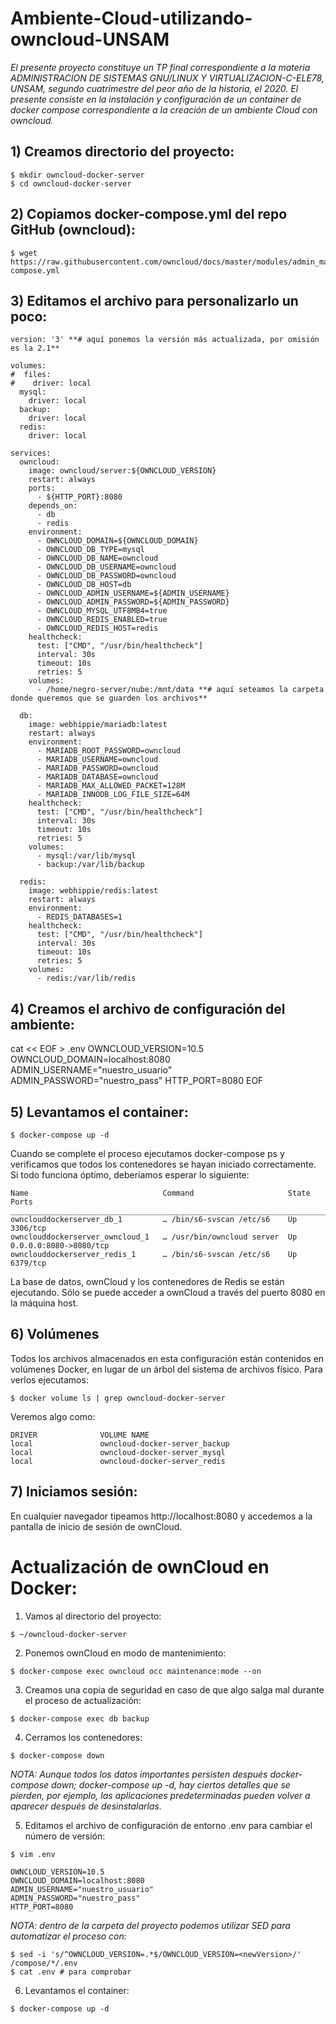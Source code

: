 # Ambiente-Cloud-utilizando-owncloud-UNSAM

_El presente proyecto constituye un TP final correspondiente a la materia ADMINISTRACION DE SISTEMAS GNU/LINUX Y VIRTUALIZACION-C-ELE78, UNSAM, segundo cuatrimestre del peor año de la historia, el 2020. El presente consiste en la instalación y configuración de un container de docker compose correspondiente a la creación de un ambiente Cloud con owncloud._

## 1) Creamos directorio del proyecto:

```
$ mkdir owncloud-docker-server
$ cd owncloud-docker-server
```
## 2) Copiamos docker-compose.yml del repo GitHub (owncloud):
```
$ wget https://raw.githubusercontent.com/owncloud/docs/master/modules/admin_manual/examples/installation/docker/docker-compose.yml
```
## 3) Editamos el archivo para personalizarlo un poco:

```
version: '3' **# aquí ponemos la versión más actualizada, por omisión es la 2.1**

volumes:
#  files:
#    driver: local
  mysql:
    driver: local
  backup:
    driver: local
  redis:
    driver: local

services:
  owncloud:
    image: owncloud/server:${OWNCLOUD_VERSION}
    restart: always
    ports:
      - ${HTTP_PORT}:8080
    depends_on:
      - db
      - redis
    environment:
      - OWNCLOUD_DOMAIN=${OWNCLOUD_DOMAIN}
      - OWNCLOUD_DB_TYPE=mysql
      - OWNCLOUD_DB_NAME=owncloud
      - OWNCLOUD_DB_USERNAME=owncloud
      - OWNCLOUD_DB_PASSWORD=owncloud
      - OWNCLOUD_DB_HOST=db
      - OWNCLOUD_ADMIN_USERNAME=${ADMIN_USERNAME}
      - OWNCLOUD_ADMIN_PASSWORD=${ADMIN_PASSWORD}
      - OWNCLOUD_MYSQL_UTF8MB4=true
      - OWNCLOUD_REDIS_ENABLED=true
      - OWNCLOUD_REDIS_HOST=redis
    healthcheck:
      test: ["CMD", "/usr/bin/healthcheck"]
      interval: 30s
      timeout: 10s
      retries: 5
    volumes:
      - /home/negro-server/nube:/mnt/data **# aquí seteamos la carpeta donde queremos que se guarden los archivos**

  db:
    image: webhippie/mariadb:latest
    restart: always
    environment:
      - MARIADB_ROOT_PASSWORD=owncloud
      - MARIADB_USERNAME=owncloud
      - MARIADB_PASSWORD=owncloud
      - MARIADB_DATABASE=owncloud
      - MARIADB_MAX_ALLOWED_PACKET=128M
      - MARIADB_INNODB_LOG_FILE_SIZE=64M
    healthcheck:
      test: ["CMD", "/usr/bin/healthcheck"]
      interval: 30s
      timeout: 10s
      retries: 5
    volumes:
      - mysql:/var/lib/mysql
      - backup:/var/lib/backup

  redis:
    image: webhippie/redis:latest
    restart: always
    environment:
      - REDIS_DATABASES=1
    healthcheck:
      test: ["CMD", "/usr/bin/healthcheck"]
      interval: 30s
      timeout: 10s
      retries: 5
    volumes:
      - redis:/var/lib/redis
```

## 4) Creamos el archivo de configuración del ambiente:

cat << EOF > .env
OWNCLOUD_VERSION=10.5
OWNCLOUD_DOMAIN=localhost:8080
ADMIN_USERNAME="nuestro_usuario"
ADMIN_PASSWORD="nuestro_pass"
HTTP_PORT=8080
EOF

## 5) Levantamos el container:
```
$ docker-compose up -d
```

Cuando se complete el proceso ejecutamos docker-compose ps y verificamos que todos los contenedores se hayan iniciado correctamente. Si todo funciona óptimo, deberíamos esperar lo siguiente:
```
Name                              Command                     State   Ports
__________________________________________________________________________________________
ownclouddockerserver_db_1         … /bin/s6-svscan /etc/s6    Up      3306/tcp
ownclouddockerserver_owncloud_1   … /usr/bin/owncloud server  Up      0.0.0.0:8080->8080/tcp
ownclouddockerserver_redis_1      … /bin/s6-svscan /etc/s6    Up      6379/tcp
```
La base de datos, ownCloud y los contenedores de Redis se están ejecutando. Sólo se puede acceder a ownCloud a través del puerto 8080 en la máquina host.

## 6) Volúmenes

Todos los archivos almacenados en esta configuración están contenidos en volúmenes Docker, en lugar de un árbol del sistema de archivos físico. Para verlos ejecutamos:
```
$ docker volume ls | grep owncloud-docker-server
```
Veremos algo como:
```
DRIVER              VOLUME NAME
local               owncloud-docker-server_backup
local               owncloud-docker-server_mysql
local               owncloud-docker-server_redis
```
## 7) Iniciamos sesión:

En cualquier navegador tipeamos http://localhost:8080 y accedemos a la pantalla de inicio de sesión de ownCloud.

# Actualización de ownCloud en Docker:

1) Vamos al directorio del proyecto:
```
$ ~/owncloud-docker-server 
```
2) Ponemos ownCloud en modo de mantenimiento:
```
$ docker-compose exec owncloud occ maintenance:mode --on
```
3) Creamos una copia de seguridad en caso de que algo salga mal durante el proceso de actualización:
```
$ docker-compose exec db backup
```
4) Cerramos los contenedores:
```
$ docker-compose down
```
_NOTA: Aunque todos los datos importantes persisten después docker-compose down; docker-compose up -d, hay ciertos detalles que se pierden, por ejemplo, las aplicaciones predeterminadas pueden volver a aparecer después de desinstalarlas._

5) Editamos el archivo de configuración de entorno .env para cambiar el número de versión:
```
$ vim .env

OWNCLOUD_VERSION=10.5
OWNCLOUD_DOMAIN=localhost:8080
ADMIN_USERNAME="nuestro_usuario"
ADMIN_PASSWORD="nuestro_pass"
HTTP_PORT=8080
```
_NOTA: dentro de la carpeta del proyecto podemos utilizar SED para automatizar el proceso con:_
```
$ sed -i 's/^OWNCLOUD_VERSION=.*$/OWNCLOUD_VERSION=<newVersion>/' /compose/*/.env
$ cat .env # para comprobar
```
6) Levantamos el container: 
```
$ docker-compose up -d
```



